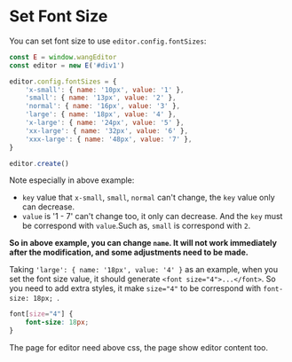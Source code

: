 # Set Font Size
You can set font size to use `editor.config.fontSizes`:

```js
const E = window.wangEditor
const editor = new E('#div1')

editor.config.fontSizes = {
    'x-small': { name: '10px', value: '1' },
    'small': { name: '13px', value: '2' },
    'normal': { name: '16px', value: '3' },
    'large': { name: '18px', value: '4' },
    'x-large': { name: '24px', value: '5' },
    'xx-large': { name: '32px', value: '6' },
    'xxx-large': { name: '48px', value: '7' },
}

editor.create()
```
Note especially in above example:
- `key` value that `x-small`, `small`, `normal` can't change, the `key` value only can decrease.
- `value` is '1 - 7' can't change too, it only can decrease. And the `key` must be correspond with `value`.Such as, `small` is correspond with `2`.

**So in above example, you can change `name`. It will not work immediately after the modification, and some adjustments need to be made.**

Taking `'large': { name: '18px', value: '4' }` as an example, when you set the font size value, it should generate `<font size="4">...</font>`. So you need to add extra styles, it make `size="4"` to be correspond with `font-size: 18px; `.

```css
font[size="4"] {
    font-size: 18px;
}
```
The page for editor need above css, the page show editor content too.
